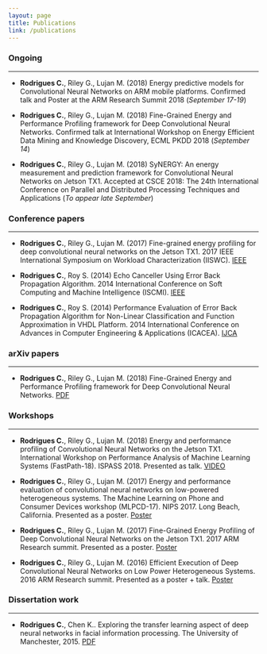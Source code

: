 ```yaml
---
layout: page
title: Publications
link: /publications
---
```




### Ongoing 
---

* **Rodrigues C.**, Riley G., Lujan M. (2018) Energy predictive models for Convolutional Neural Networks on ARM mobile platforms. Confirmed talk and Poster at the ARM Research Summit 2018 (*September 17-19*) 

* **Rodrigues C.**, Riley G., Lujan M. (2018) Fine-Grained Energy and Performance Profiling framework for Deep Convolutional Neural Networks. Confirmed talk at International Workshop on Energy Efficient Data Mining and Knowledge Discovery, ECML PKDD 2018 (*September 14*) 

* **Rodrigues C.**, Riley G., Lujan M. (2018) SyNERGY: An energy measurement and prediction framework for Convolutional Neural Networks on Jetson TX1. Accepted at CSCE 2018: The 24th International Conference on Parallel and Distributed Processing Techniques and Applications (*To appear late September*) 

### Conference papers
----

* **Rodrigues C.**, Riley G., Lujan M. (2017) Fine-grained energy profiling for deep convolutional neural networks on the Jetson TX1. 2017 IEEE International Symposium on Workload Characterization (IISWC). [IEEE](https://ieeexplore.ieee.org/abstract/document/8167764/) 

* **Rodrigues C.**, Roy S. (2014) Echo Canceller Using Error Back Propagation Algorithm. 2014 International Conference on Soft Computing and Machine Intelligence (ISCMI). [IEEE](https://ieeexplore.ieee.org/abstract/document/7079362/) 

* **Rodrigues C.**, Roy S. (2014) Performance Evaluation of Error Back Propagation Algorithm for Non-Linear Classification and Function Approximation in VHDL Platform. 2014 International Conference on Advances in Computer Engineering & Applications  (ICACEA). [IJCA](http://citeseerx.ist.psu.edu/viewdoc/download?doi=10.1.1.735.7572&rep=rep1&type=pdf) 


### arXiv papers
---
* **Rodrigues C.**, Riley G., Lujan M. (2018) Fine-Grained Energy and Performance Profiling framework for
Deep Convolutional Neural Networks. [PDF](http://citeseerx.ist.psu.edu/viewdoc/download?doi=10.1.1.735.7572&rep=rep1&type=pdf) 



### Workshops
----
* **Rodrigues C.**, Riley G., Lujan M. (2018) Energy and performance profiling of Convolutional Neural Networks on the Jetson TX1. International Workshop on Performance Analysis of Machine Learning Systems (FastPath-18). ISPASS 2018. Presented as talk. [VIDEO](https://www.youtube.com/watch?v=dllIlfq4zkk)

* **Rodrigues C.**, Riley G., Lujan M. (2017) Energy and performance evaluation of convolutional neural networks on low-powered heterogeneous systems.  The Machine Learning on Phone and Consumer Devices workshop (MLPCD-17). NIPS 2017. Long Beach, California. Presented as a poster. [Poster](https://github.com/Crefeda/nips2017/blob/master/nips_poster_cref.pdf) 

* **Rodrigues C.**, Riley G., Lujan M. (2017) Fine-Grained Energy Profiling of Deep Convolutional Neural Networks on the Jetson TX1. 2017 ARM Research summit. Presented as a poster. [Poster](https://github.com/Crefeda/ARM_Research_Summit/blob/master/ARM_RESEARCH_SUMMIT_2017.pdf)

* **Rodrigues C.**, Riley G., Lujan M. (2016) Efficient Execution of Deep Convolutional Neural Networks on Low Power Heterogeneous Systems. 2016 ARM Research summit. Presented as a poster + talk. [Poster](https://github.com/Crefeda/ARM_Research_Summit/blob/master/ARM_SUMMIT_POSTER_2016.pdf) 


### Dissertation work
----

* **Rodrigues C.**, Chen K.. Exploring the transfer learning aspect of deep neural networks in facial information processing. The University of Manchester, 2015. [PDF](https://pdfs.semanticscholar.org/c7f7/52eea91bf5495a4f6e6a67f14800ec246d08.pdf)
